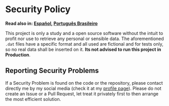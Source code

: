 # Security Policy

**Read also in: [Español], [Português Brasileiro]**

This project is only a study and a open source software without the intuit to profit
nor use to retrieve any personal or sensible data.
The aforementioned `.dat` files have a specific format and all used are fictional
and for tests only, so no real data shall be inserted on it.
**Its not advised to run this project in Production**.

## Reporting Security Problems

If a Security Problem is found on the code or the repository, please contact directly
me by my social media (check it at my [profile page]). Please do not create an Issue
or a Pull Request, let treat it privately first to then arrange the most efficient
solution.

[Español]: SECURITY.ES.md
[Português Brasileiro]: SECURITY.PT-BR.md
[profile page]: https://github.com/Mestre-Tramador#social-media

